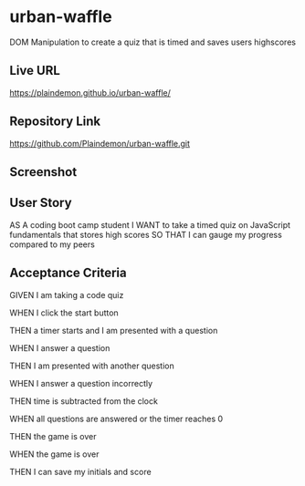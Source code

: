 # urban-waffle 
DOM Manipulation to create a quiz that is timed and saves users highscores

## Live URL
https://plaindemon.github.io/urban-waffle/

## Repository Link
https://github.com/Plaindemon/urban-waffle.git

## Screenshot

## User Story

AS A coding boot camp student
I WANT to take a timed quiz on JavaScript fundamentals that stores high scores
SO THAT I can gauge my progress compared to my peers

## Acceptance Criteria

GIVEN I am taking a code quiz

WHEN I click the start button

THEN a timer starts and I am presented with a question

WHEN I answer a question

THEN I am presented with another question

WHEN I answer a question incorrectly

THEN time is subtracted from the clock

WHEN all questions are answered or the timer reaches 0

THEN the game is over

WHEN the game is over

THEN I can save my initials and score